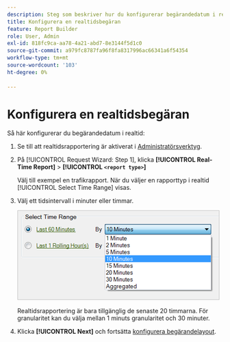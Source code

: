 ```yaml
---
description: Steg som beskriver hur du konfigurerar begärandedatum i realtid.
title: Konfigurera en realtidsbegäran
feature: Report Builder
role: User, Admin
exl-id: 818fc9ca-aa78-4a21-abd7-8e3144f5d1c0
source-git-commit: a979fc8787fa96f8fa8317996ac66341a6f54354
workflow-type: tm+mt
source-wordcount: '103'
ht-degree: 0%

---
```


# Konfigurera en realtidsbegäran

Så här konfigurerar du begärandedatum i realtid:

1. Se till att realtidsrapportering är aktiverat i [Administratörsverktyg](https://experienceleague.adobe.com/docs/analytics/admin/admin-tools/real-time-reports/t-realtime-admin.html).
1. På [!UICONTROL Request Wizard: Step 1], klicka **[!UICONTROL Real-Time Report]** > **[!UICONTROL `<report type>`]**

   Välj till exempel en trafikrapport. När du väljer en rapporttyp i realtid [!UICONTROL Select Time Range] visas.

1. Välj ett tidsintervall i minuter eller timmar.

   ![Skärmbild som visar alternativen för Välj tidsintervall med de senaste 60 minuterna markerade.](assets/real_time_select_date.png)

   Realtidsrapportering är bara tillgänglig de senaste 20 timmarna. För granularitet kan du välja mellan 1 minuts granularitet och 30 minuter.
1. Klicka **[!UICONTROL Next]** och fortsätta [konfigurera begärandelayout](/help/analyze/report-builder/layout/layout.md).
